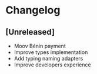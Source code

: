 # Changelog

## [Unreleased]

- Moov Bénin payment 
- Improve types implementation 
- Add typing naming adapters
- Improve developers experience
